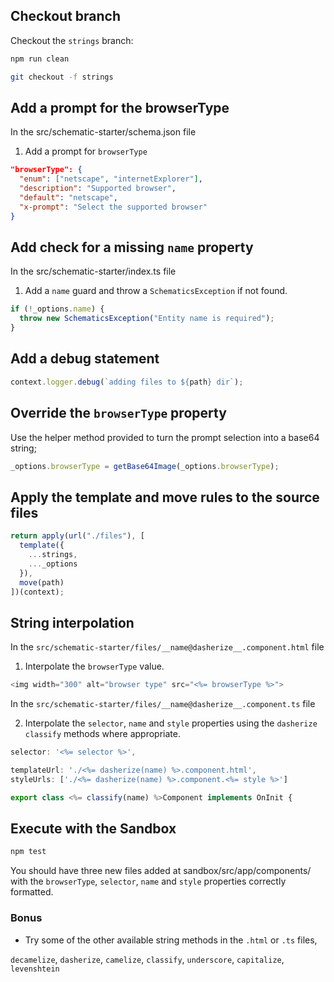 ## Checkout branch

Checkout the `strings` branch:

```bash
npm run clean

git checkout -f strings
```

## Add a prompt for the browserType

In the src/schematic-starter/schema.json file

1. Add a prompt for `browserType`

```json
"browserType": {
  "enum": ["netscape", "internetExplorer"],
  "description": "Supported browser",
  "default": "netscape",
  "x-prompt": "Select the supported browser"
}
```

## Add check for a missing `name` property

In the src/schematic-starter/index.ts file

1. Add a `name` guard and throw a `SchematicsException` if not found.

```ts
if (!_options.name) {
  throw new SchematicsException("Entity name is required");
}
```

## Add a debug statement

```ts
context.logger.debug(`adding files to ${path} dir`);
```

## Override the `browserType` property

Use the helper method provided to turn the prompt selection into a base64 string;

```ts
_options.browserType = getBase64Image(_options.browserType);
```

## Apply the template and move rules to the source files

```ts
return apply(url("./files"), [
  template({
    ...strings,
    ..._options
  }),
  move(path)
])(context);
```

## String interpolation

In the `src/schematic-starter/files/__name@dasherize__.component.html` file

1. Interpolate the `browserType` value.

```ts
<img width="300" alt="browser type" src="<%= browserType %>">
```

In the `src/schematic-starter/files/__name@dasherize__.component.ts` file

2. Interpolate the `selector`, `name` and `style` properties using the `dasherize` `classify` methods where appropriate.

```ts
selector: '<%= selector %>',
```

```ts
templateUrl: './<%= dasherize(name) %>.component.html',
styleUrls: ['./<%= dasherize(name) %>.component.<%= style %>']
```

```ts
export class <%= classify(name) %>Component implements OnInit {
```

## Execute with the Sandbox

```bash
npm test
```

You should have three new files added at sandbox/src/app/components/ with the `browserType`, `selector`, `name` and `style` properties correctly formatted.

### Bonus

- Try some of the other available string methods in the `.html` or `.ts` files,

`decamelize`, `dasherize`, `camelize`, `classify`, `underscore`, `capitalize`, `levenshtein`
